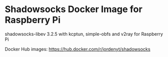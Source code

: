 # Shadowsocks Docker Image for Raspberry Pi
shadowsocks-libev 3.2.5 with kcptun, simple-obfs and v2ray for Raspberry Pi 

Docker Hub images: https://hub.docker.com/r/jordenyt/shadowsocks

